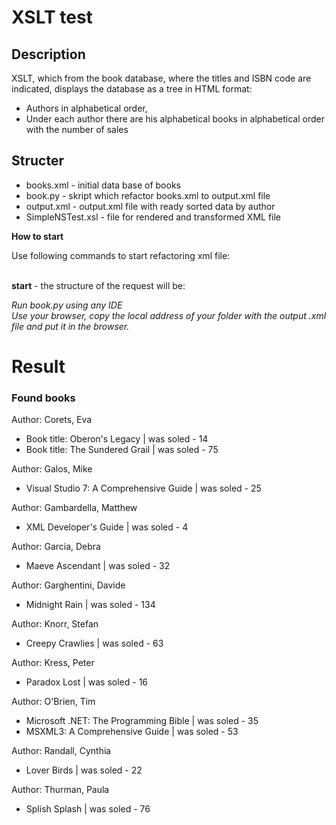 # XSLT test
## Description
XSLT, which from the book database, where the titles and ISBN code are indicated, displays the database as a tree in HTML format:
- Authors in alphabetical order,
- Under each author there are his alphabetical books in alphabetical order with the number of sales

## Structer
  <ul>
      <li>books.xml - initial data base of books</li> 
      <li>book.py - skript which refactor books.xml to output.xml file</li>
      <li>output.xml - output.xml file with ready sorted data by author</li>
      <li>SimpleNSTest.xsl - file for rendered and transformed XML file</li>
  </ul>



**How to start**
<p>Use following commands to start refactoring xml file:</p>

<br><b>start</b> - the structure of the request will be:
<div><em>Run book.py using any IDE</em></div>
<div><em>Use your browser, copy the local address of your folder with the output .xml file and put it in the browser.</em></div>


# Result

<h3>Found books</h3>
<p>Author: Corets, Eva</p>
  <ul>
    <li >Book title: Oberon's Legacy | was soled - 14</li>
    <li >Book title: The Sundered Grail | was soled - 75</li>
  </ul>
<p>Author: Galos, Mike</p>
  <ul>
    <li >Visual Studio 7: A Comprehensive Guide | was soled - 25</li>
  </ul>
<p>Author: Gambardella, Matthew</p>
  <ul>
    <li >XML Developer's Guide | was soled - 4</li>
  </ul>
<p>Author: Garcia, Debra</p>
  <ul>
    <li >Maeve Ascendant | was soled - 32</li>
  </ul>
<p>Author: Garghentini, Davide</p>
  <ul>
    <li >Midnight Rain | was soled - 134</li>
  </ul>
<p>Author: Knorr, Stefan</p>
  <ul>
    <li >Creepy Crawlies | was soled - 63</li>
  </ul>
<p>Author: Kress, Peter</p>
  <ul>
    <li >Paradox Lost | was soled - 16</li>
  </ul>
<p>Author: O'Brien, Tim</p>
  <ul>
    <li >Microsoft .NET: The Programming Bible | was soled - 35</li>
    <li >MSXML3: A Comprehensive Guide | was soled - 53</li>
  </ul>
<p>Author: Randall, Cynthia</p>
  <ul>
    <li >Lover Birds | was soled - 22</li>
  </ul>
<p>Author: Thurman, Paula</p>
  <ul>
    <li >Splish Splash | was soled - 76</li>
  </ul>





